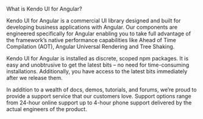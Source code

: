 ﻿What is Kendo UI for Angular?

Kendo UI for Angular is a commercial UI library designed and built for developing business applications with Angular. Our components are engineered specifically for Angular enabling you to take full advantage of the framework’s native performance capabilities like Ahead of Time Compilation (AOT), Angular Universal Rendering and Tree Shaking.

Kendo UI for Angular is installed as discrete, scoped npm packages. It is easy and unobtrusive to get the latest bits – no need for time-consuming installations. Additionally, you have access to the latest bits immediately after we release them.

In addition to a wealth of docs, demos, tutorials, and forums, we’re proud to provide a support service that our customers love. Support options range from 24-hour online support up to 4-hour phone support delivered by the actual engineers of the product.